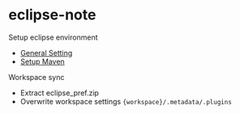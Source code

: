 # eclipse-note
Setup eclipse environment

* [General Setting](./General.md)
* [Setup Maven](./maven-setting.md)

Workspace sync
* Extract eclipse_pref.zip
* Overwrite workspace settings `{workspace}/.metadata/.plugins`
